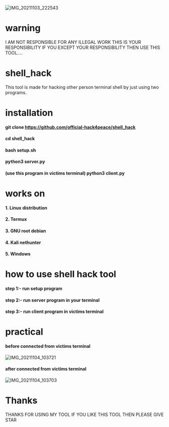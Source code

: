 ![IMG_20211103_222543](https://user-images.githubusercontent.com/90603785/140114891-de9ebdee-e193-49cd-b188-75325449316c.jpg)

# warning
I AM NOT RESPONSIBLE FOR ANY ILLEGAL WORK THIS IS YOUR RESPONSIBILITY IF YOU EXCEPT YOUR RESPONSIBILITY THEN USE THIS TOOL....    
# shell_hack
This tool is made for hacking other person terminal shell by just using two programs.
# installation
#### git clone https://github.com/official-hack4peace/shell_hack
#### cd shell_hack
#### bash setup.sh
#### python3 server.py
#### (use this program in victims terminal) python3 client.py
# works on
#### 1. Linux distribution
#### 2. Termux
#### 3. GNU root debian
#### 4. Kali nethunter
#### 5. Windows
# how to use shell hack tool
#### step 1:- run setup program 
#### step 2:- run server program in your terminal
#### step 3:- run client program in victims terminal
# practical
#### before connected from victims terminal
![IMG_20211104_103721](https://user-images.githubusercontent.com/90603785/140261096-a9e24f3a-f7c8-4cb4-8c51-9c17c9cf257a.jpg)
#### after connected from victims terminal
![IMG_20211104_103703](https://user-images.githubusercontent.com/90603785/140261204-245c18cb-20e2-4835-896e-b9436ab437b8.jpg)
# Thanks
THANKS FOR USING MY TOOL IF YOU LIKE THIS TOOL THEN PLEASE GIVE STAR
